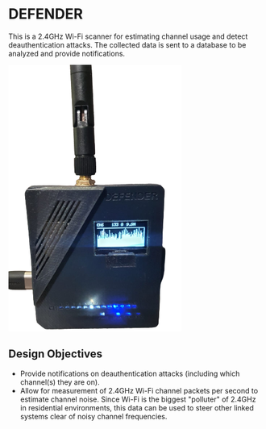 # DEFENDER


This is a 2.4GHz Wi-Fi scanner for estimating channel usage and detect deauthentication attacks. The collected data is sent to a database to be analyzed and provide notifications.

![Cover Image](https://github.com/edward62740/defender/blob/main/defender.png)

## Design Objectives

* Provide notifications on deauthentication attacks (including which channel(s) they are on).
* Allow for measurement of 2.4GHz Wi-Fi channel packets per second to estimate channel noise. Since Wi-Fi is the biggest "polluter" of 2.4GHz in residential environments, this data can be used to steer other linked systems clear of noisy channel frequencies.
